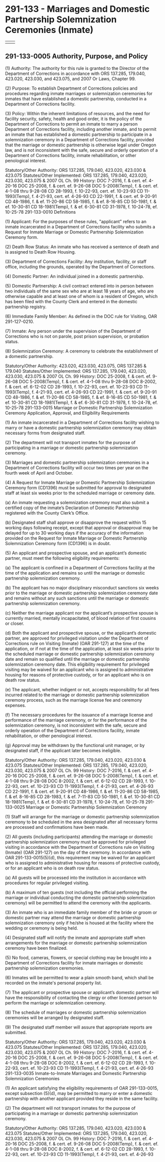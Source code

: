 # 291-133 - Marriages and Domestic Partnership Solemnization Ceremonies \(Inmate\)

|  |  |
| --- | --- |
|  |  |

## 291-133-0005 Authority, Purpose, and Policy

\(1\) Authority: The authority for this rule is granted to the Director of the Department of Corrections in accordance with ORS 137.285, 179.040, 423.020, 423.030, and 423.075, and 2007 Or Laws, Chapter 99.

\(2\) Purpose: To establish Department of Corrections policies and procedures regarding inmate marriages or solemnization ceremonies for inmates that have established a domestic partnership, conducted in a Department of Corrections facility.

\(3\) Policy: Within the inherent limitations of resources, and the need for facility security, safety, health and good order, it is the policy of the Department of Corrections to permit an inmate to marry a person Department of Corrections facility, including another inmate, and to permit an inmate that has established a domestic partnership to participate in a solemnization ceremony in a Department of Corrections facility, provided that the marriage or domestic partnership is otherwise legal under Oregon law, and is not inconsistent with the safe, secure and orderly operation of a Department of Corrections facility, inmate rehabilitation, or other penological interest.

Statutory/Other Authority: ORS 137.285, 179.040, 423.020, 423.030 & 423.075 Statutes/Other Implemented: ORS 137.285, 179.040, 423.020, 423.030, 423.075 & 2007 OL Ch. 99 History: DOC 7-2016, f. & cert. ef. 4-20-16 DOC 25-2008, f. & cert. ef. 9-26-08 DOC 5-2008\(Temp\), f. & cert. ef. 4-1-08 thru 9-28-08 CD 28-1993, f. 10-22-93, cert. ef. 10-23-93 CD 11-1993\(Temp\), f. 4-21-93, cert. ef. 4-26-93 CD 22-1991, f. & cert. ef. 9-20-91 CD 48-1986, f. & ef. 11-20-86 CD 58-1985, f. & ef. 8-16-85 CD 50-1981, f. & ef. 10-30-81 CD 18-1981\(Temp\), f. & ef. 6-30-81 CD 31-1978, f. 10-24-78, ef. 10-25-78 291-133-0010 Definitions

\(1\) Applicant: For the purposes of these rules, "applicant" refers to an inmate incarcerated in a Department of Corrections facility who submits a Request for Inmate Marriage or Domestic Partnership Solemnization Ceremony form.

\(2\) Death Row Status: An inmate who has received a sentence of death and is assigned to Death Row Housing.

\(3\) Department of Corrections Facility: Any institution, facility, or staff office, including the grounds, operated by the Department of Corrections.

\(4\) Domestic Partner: An individual joined in a domestic partnership.

\(5\) Domestic Partnership: A civil contract entered into in person between two individuals of the same sex who are at least 18 years of age, who are otherwise capable and at least one of whom is a resident of Oregon, which has been filed with the County Clerk and entered in the domestic partnership registry.

\(6\) Immediate Family Member: As defined in the DOC rule for Visiting, OAR 291-127-0210.

\(7\) Inmate: Any person under the supervision of the Department of Corrections who is not on parole, post prison supervision, or probation status.

\(8\) Solemnization Ceremony: A ceremony to celebrate the establishment of a domestic partnership.

Statutory/Other Authority: 423.020, 423.030, 423.075, ORS 137.285 & 179.040 Statutes/Other Implemented: ORS 137.285, 179.040, 423.020, 423.030, 423.075 & 2007 OL Ch. 99 History: DOC 25-2008, f. & cert. ef. 9-26-08 DOC 5-2008\(Temp\), f. & cert. ef. 4-1-08 thru 9-28-08 DOC 8-2002, f. & cert. ef. 6-12-02 CD 28-1993, f. 10-22-93, cert. ef. 10-23-93 CD 11-1993\(Temp\), f. 4-21-93, cert. ef. 4-26-93 CD 22-1991, f. & cert. ef. 9-20-91 CD 48-1986, f. & ef. 11-20-86 CD 58-1985, f. & ef. 8-16-85 CD 50-1981, f. & ef. 10-30-81 CD 18-1981\(Temp\), f. & ef. 6-30-81 CD 31-1978, f. 10-24-78, ef. 10-25-78 291-133-0015 Marriage or Domestic Partnership Solemnization Ceremony Application, Approval, and Eligibility Requirements

\(1\) An inmate incarcerated in a Department of Corrections facility wishing to marry or have a domestic partnership solemnization ceremony may obtain necessary forms from designated staff.

\(2\) The department will not transport inmates for the purpose of participating in a marriage or domestic partnership solemnization ceremony.

\(3\) Marriages and domestic partnership solemnization ceremonies in a Department of Corrections facility will occur two times per year on the fourth week of April and October.

\(4\) A Request for Inmate Marriage or Domestic Partnership Solemnization Ceremony form \(CD1396\) must be submitted for approval to designated staff at least six weeks prior to the scheduled marriage or ceremony date.

\(a\) An inmate requesting a solemnization ceremony must also submit a certified copy of the inmate’s Declaration of Domestic Partnership registered with the County Clerk’s Office.

\(b\) Designated staff shall approve or disapprove the request within 15 working days following receipt, except that approval or disapproval may be delayed for up to 30 working days if the accuracy of the information provided on the Request for Inmate Marriage or Domestic Partnership Solemnization Ceremony form \(CD1396\) is in doubt.

\(5\) An applicant and prospective spouse, and an applicant’s domestic partner, must meet the following eligibility requirements:

\(a\) The applicant is confined in a Department of Corrections facility at the time of the application and remains so until the marriage or domestic partnership solemnization ceremony.

\(b\) The applicant has no major disciplinary misconduct sanctions six weeks prior to the marriage or domestic partnership solemnization ceremony date and remains without any such sanctions until the marriage or domestic partnership solemnization ceremony.

\(c\) Neither the marriage applicant nor the applicant’s prospective spouse is currently married, mentally incapacitated, of blood relation of first cousins or closer.

\(d\) Both the applicant and prospective spouse, or the applicant’s domestic partner, are approved for privileged visitation under the Department of Corrections rule on Visiting \(Inmate\) \(OAR 291-127\) at the time of the application, or if not at the time of the application, at least six weeks prior to the scheduled marriage or domestic partnership solemnization ceremony date and remain so qualified until the marriage or domestic partnership solemnization ceremony date. This eligibility requirement for privileged visiting may be waived for an applicant who is assigned to administrative housing for reasons of protective custody, or for an applicant who is on death row status.

\(e\) The applicant, whether indigent or not, accepts responsibility for all fees incurred related to the marriage or domestic partnership solemnization ceremony process, such as the marriage license fee and ceremony expenses.

\(f\) The necessary procedures for the issuance of a marriage license and performance of the marriage ceremony, or for the performance of the solemnization ceremony, is not inconsistent with the safe, secure and orderly operation of the Department of Corrections facility, inmate rehabilitation, or other penological interest.

\(g\) Approval may be withdrawn by the functional unit manager, or by designated staff, if the applicant later becomes ineligible.

Statutory/Other Authority: ORS 137.285, 179.040, 423.020, 423.030 & 423.075 Statutes/Other Implemented: ORS 137.285, 179.040, 423.020, 423.030, 423.075 & 2007 OL Ch. 99 History: DOC 7-2016, f. & cert. ef. 4-20-16 DOC 25-2008, f. & cert. ef. 9-26-08 DOC 5-2008\(Temp\), f. & cert. ef. 4-1-08 thru 9-28-08 DOC 8-2002, f. & cert. ef. 6-12-02 CD 28-1993, f. 10-22-93, cert. ef. 10-23-93 CD 11-1993\(Temp\), f. 4-21-93, cert. ef. 4-26-93 CD 22-1991, f. & cert. ef. 9-20-91 CD 48-1986, f. & ef. 11-20-86 CD 58-1985, f. & ef. 8-16-85 CD 28-1983, f. & ef. 7-11-83 CD 50-1981, f. & ef. 10-30-81 CD 18-1981\(Temp\), f. & ef. 6-30-81 CD 31-1978, f. 10-24-78, ef. 10-25-78 291-133-0025 Marriage or Domestic Partnership Solemnization Ceremony

\(1\) Staff will arrange for the marriage or domestic partnership solemnization ceremony to be scheduled in the area designated after all necessary forms are processed and confirmations have been made.

\(2\) All guests \(including participants\) attending the marriage or domestic partnership solemnization ceremony must be approved for privileged visiting in accordance with the Department of Corrections rule on Visiting \(Inmate\) \(OAR 291-127\) on the day of the ceremony. In accordance with OAR 291-133-0015\(5\)\(d\), this requirement may be waived for an applicant who is assigned to administrative housing for reasons of protective custody, or for an applicant who is on death row status.

\(a\) All guests will be processed into the institution in accordance with procedures for regular privileged visiting.

\(b\) A maximum of ten guests \(not including the official performing the marriage or individual conducting the domestic partnership solemnization ceremony\) will be permitted to attend the ceremony with the applicants.

\(3\) An inmate who is an immediate family member of the bride or groom or domestic partner may attend the marriage or domestic partnership solemnization ceremony only if he/she is housed at the facility where the wedding or ceremony is being held.

\(4\) Designated staff will notify the inmate and appropriate staff when arrangements for the marriage or domestic partnership solemnization ceremony have been finalized.

\(5\) No food, cameras, flowers, or special clothing may be brought into a Department of Corrections facility for inmate marriages or domestic partnership solemnization ceremonies.

\(6\) Inmates will be permitted to wear a plain smooth band, which shall be recorded on the inmate's personal property list.

\(7\) The applicant or prospective spouse or applicant’s domestic partner will have the responsibility of contacting the clergy or other licensed person to perform the marriage or solemnization ceremony.

\(8\) The schedule of marriages or domestic partnership solemnization ceremonies will be arranged by designated staff.

\(9\) The designated staff member will assure that appropriate reports are submitted.

Statutory/Other Authority: ORS 137.285, 179.040, 423.020, 423.030 & 423.075 Statutes/Other Implemented: ORS 137.285, 179.040, 423.020, 423.030, 423.075 & 2007 OL Ch. 99 History: DOC 7-2016, f. & cert. ef. 4-20-16 DOC 25-2008, f. & cert. ef. 9-26-08 DOC 5-2008\(Temp\), f. & cert. ef. 4-1-08 thru 9-28-08 DOC 8-2002, f. & cert. ef. 6-12-02 CD 28-1993, f. 10-22-93, cert. ef. 10-23-93 CD 11-1993\(Temp\), f. 4-21-93, cert. ef. 4-26-93 291-133-0035 Inmate-to-Inmate Marriages and Domestic Partnership Solemnization Ceremonies

\(1\) An applicant satisfying the eligibility requirements of OAR 291-133-0015, except subsection \(5\)\(d\), may be permitted to marry or enter a domestic partnership with another applicant provided they reside in the same facility.

\(2\) The department will not transport inmates for the purpose of participating in a marriage or domestic partnership solemnization ceremony.

Statutory/Other Authority: ORS 137.285, 179.040, 423.020, 423.030 & 423.075 Statutes/Other Implemented: ORS 137.285, 179.040, 423.020, 423.030, 423.075 & 2007 OL Ch. 99 History: DOC 7-2016, f. & cert. ef. 4-20-16 DOC 25-2008, f. & cert. ef. 9-26-08 DOC 5-2008\(Temp\), f. & cert. ef. 4-1-08 thru 9-28-08 DOC 8-2002, f. & cert. ef. 6-12-02 CD 28-1993, f. 10-22-93, cert. ef. 10-23-93 CD 11-1993\(Temp\), f. 4-21-93, cert. ef. 4-26-93

